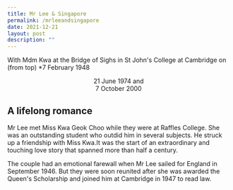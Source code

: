 ```yaml
---
title: Mr Lee & Singapore
permalink: /mrleeandsingapore
date: 2021-12-21
layout: post
description: ""
---
```

With Mdm Kwa at the Bridge of Sighs in St John's College at Cambridge on (from top)
*7 February 1948
<center>21 June 1974 and </center>
<center> 7 October 2000</center>

																																					
																																					
																																					
		
## 	A lifelong romance 

Mr Lee met Miss Kwa Geok Choo while they were at Raffles College. She was an outstanding student who outdid him in several subjects. He struck up a friendship with Miss Kwa.It was the start of an extraordinary and touching love story that spanned more than half a century.

The couple had an emotional farewall when Mr Lee sailed for England in September 1946. But they were soon reunited after she was awarded the Queen's Scholarship and joined him at Cambridge in 1947 to read law.